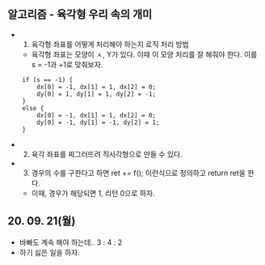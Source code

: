 ## 알고리즘 - 육각형 우리 속의 개미

 - 1. 육각형 좌표를 어떻게 처리해야 하는지 로직 처리 방법

    + 육각형 좌표는 모양이 ㅅ, Y가 있다. 이때 이 모양 처리를 잘 해줘야 한다. 이를 s = -1과 +1로 맞춰보자.

```
    if (s == -1) {
		dx[0] = -1, dx[1] = 1, dx[2] = 0;
		dy[0] = 1, dy[1] = 1, dy[2] = -1;
	}
	else {
		dx[0] = -1, dx[1] = 1, dx[2] = 0;
		dy[0] = -1, dy[1] = -1, dy[2] = 1;
	}
```

 - 2. 육각 좌표를 찌그러뜨려 직사각형으로 만들 수 있다.

 - 3. 경우의 수를 구한다고 하면 ret += f(); 이런식으로 정의하고 return ret을 한다.

    + 이때, 경우가 해당되면 1, 리턴 0으로 하자.

## 20. 09. 21(월)

 - 바빠도 계속 해야 하는데.. 3 : 4 : 2
 - 하기 싫은 일을 하자.